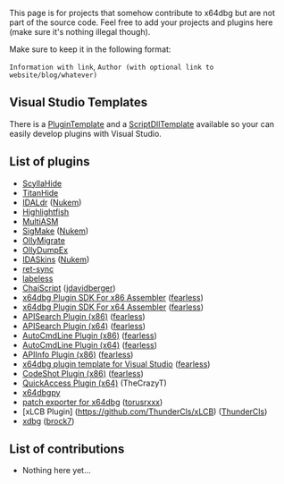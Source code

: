 This page is for projects that somehow contribute to x64dbg but are not part of the source code. Feel free to add your projects and plugins here (make sure it's nothing illegal though).

Make sure to keep it in the following format:

`Information with link`, `Author (with optional link to website/blog/whatever)`

## Visual Studio Templates

There is a [PluginTemplate](https://github.com/x64dbg/PluginTemplate) and a [ScriptDllTemplate](https://github.com/x64dbg/ScriptDllTemplate) available so your can easily develop plugins with Visual Studio.

## List of plugins

- [ScyllaHide](https://github.com/x64dbg/ScyllaHide)
- [TitanHide](https://bitbucket.org/mrexodia/titanhide)
- [IDALdr](https://bitbucket.org/Nukem9/idaldr) ([Nukem](https://github.com/Nukem9))
- [Highlightfish](https://mega.co.nz/#!r0A1FKDD!ZXYeJXz3wkNi7F3p8eMR5JwvCeonvuYFLyOdT9x2Lww)
- [MultiASM](http://rammichael.com/multimate-assembler)
- [SigMake](https://github.com/Nukem9/SigMake) ([Nukem](https://github.com/Nukem9))
- [OllyMigrate](http://low-priority.appspot.com/ollymigrate)
- [OllyDumpEx](http://low-priority.appspot.com/ollydumpex)
- [IDASkins](https://github.com/Nukem9/IDASkins) ([Nukem](https://github.com/Nukem9))
- [ret-sync](https://github.com/bootleg/ret-sync)
- [labeless](https://github.com/a1ext/labeless)
- [ChaiScript](https://github.com/jdavidberger/chaiScriptPlugin/) ([jdavidberger](https://github.com/jdavidberger))
- [x64dbg Plugin SDK For x86 Assembler](https://github.com/mrfearless/x64dbg-Plugin-SDK-for-x86-Assembler) ([fearless](http://www.letthelight.in/))
- [x64dbg Plugin SDK For x64 Assembler](https://github.com/mrfearless/x64dbg-Plugin-SDK-For-x64-Assembler) ([fearless](http://www.letthelight.in/))
- [APISearch Plugin (x86)](https://github.com/mrfearless/APISearch-Plugin-x86) ([fearless](http://www.letthelight.in/))
- [APISearch Plugin (x64)](https://github.com/mrfearless/APISearch-Plugin-x64) ([fearless](http://www.letthelight.in/))
- [AutoCmdLine Plugin (x86)](https://github.com/mrfearless/AutoCmdLine-Plugin-x86) ([fearless](http://www.letthelight.in/))
- [AutoCmdLine Plugin (x64)](https://github.com/mrfearless/AutoCmdLine-Plugin-x64) ([fearless](http://www.letthelight.in/))
- [APIInfo Plugin (x86)](https://github.com/mrfearless/APIInfo-Plugin-x86) ([fearless](http://www.letthelight.in/))
- [x64dbg plugin template for Visual Studio](https://github.com/mrfearless/x64dbg-plugin-template-for-Visual-Studio) ([fearless](http://www.letthelight.in/))
- [CodeShot Plugin (x86)](https://github.com/mrfearless/CodeShot-Plugin-x86) ([fearless](http://www.letthelight.in/))
- [QuickAccess Plugin (x64)](https://github.com/TheCrazyT/x64dbg-plugin-quickaccess) (TheCrazyT)
- [x64dbgpy](https://github.com/x64dbg/x64dbgpy)
- [patch exporter for x64dbg](https://github.com/torusrxxx/x64dbgpatchexporter) ([torusrxxx](https://github.com/torusrxxx/))
- [xLCB Plugin] (https://github.com/ThunderCls/xLCB) ([ThunderCls](http://reversec0de.wordpress.com))
- [xdbg](https://github.com/brock7/xdbg) ([brock7](https://github.com/brock7))

## List of contributions

- Nothing here yet...
